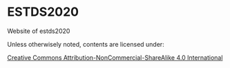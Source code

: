 ESTDS2020
=====================
Website of estds2020

Unless otherwisely noted, contents are licensed under:

[Creative Commons Attribution-NonCommercial-ShareAlike 4.0 International](https://creativecommons.org/licenses/by-nc-sa/4.0/)
